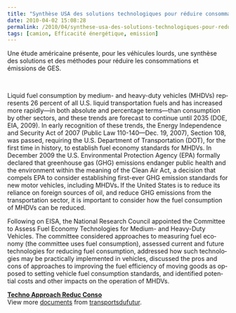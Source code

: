 ```yaml
---
title: "Synthèse USA des solutions technologiques pour réduire consommation et GES (Véhicules lourds)"
date: 2010-04-02 15:08:28
permalink: /2010/04/synthese-usa-des-solutions-technologiques-pour-reduire-consommation-et-ges-vehicules-lourds.html
tags: [camion, Efficacité énergétique, emission]
---
```


<p class="MsoNormal"><span>Une étude américaine présente, pour les véhicules lourds, une synthèse des solutions et des méthodes pour réduire les consommations et émissions de GES.</span></p> <p class="MsoNormal"><span>  </span></p>  <!--more-->  <p class="MsoNormal"><span lang="EN-GB">Liquid fuel consumption by medium- and heavy-duty vehicles (MHDVs) represents 26 percent of all U.S. liquid transportation fuels and has increased more rapidly—in both absolute and percentage terms—than consumption by other sectors, and these trends are forecast to continue until 2035 (DOE, EIA, 2009). In early recognition of these trends, the Energy Independence and Security Act of 2007 (Public Law 110-140—</span><span lang="EN-GB">Dec. 19, 2007</span><span lang="EN-GB">), Section 108, was passed, requiring the U.S. Department of Transportation (DOT), for the first time in history, to establish fuel economy standards for MHDVs. In December 2009 the U.S. Environmental Protection Agency (EPA) formally declared that greenhouse gas (GHG) emissions endanger public health and the environment within the meaning of the Clean Air Act, a decision that compels EPA to consider establishing first-ever GHG emission standards for new motor vehicles, including MHDVs<strong>. </strong>If the </span><span lang="EN-GB">United States</span><span lang="EN-GB"> is to reduce its reliance on foreign sources of oil, and reduce GHG emissions from the transportation sector, it is important to consider how the fuel consumption of MHDVs can be reduced.</span></p> <p class="MsoNormal"><span lang="EN-GB">Following on EISA, the National Research Council appointed the Committee to Assess Fuel Economy Technologies for Medium- and Heavy-Duty Vehicles. The committee considered approaches to measuring fuel economy (the committee uses fuel consumption), assessed current and future technologies for reducing fuel consumption, addressed how such technologies may be practically implemented in vehicles, discussed the pros and cons of approaches to improving the fuel efficiency of moving goods as opposed to setting vehicle fuel consumption standards, and identified potential costs and other impacts on the operation of MHDVs.</span></p> <div id="__ss_3619977"><strong><a href="http://www.slideshare.net/transportsdufutur/techno-approach-reduc-conso" title="Techno Approach Reduc Conso">Techno Approach Reduc Conso</a></strong>   <div>View more <a href="http://www.slideshare.net/">documents</a> from <a href="http://www.slideshare.net/transportsdufutur">transportsdufutur</a>.</div></div>
